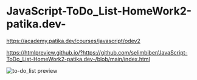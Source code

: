 # JavaScript-ToDo_List-HomeWork2-patika.dev-

https://academy.patika.dev/courses/javascript/odev2

https://htmlpreview.github.io/?https://github.com/selimbiber/JavaScript-ToDo_List-HomeWork2-patika.dev-/blob/main/index.html

![to-do_list preview](https://user-images.githubusercontent.com/117529414/230994421-7b3f3147-f2fa-466f-b15b-9492043db178.jpeg)
